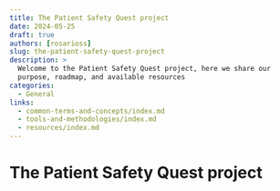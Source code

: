```yaml
---
title: The Patient Safety Quest project
date: 2024-05-25
draft: true
authors: [rosarioss]
slug: the-patient-safety-quest-project
description: >
  Welcome to the Patient Safety Quest project, here we share our 
  purpose, roadmap, and available resources
categories:
  - General
links:
  - common-terms-and-concepts/index.md
  - tools-and-methodologies/index.md
  - resources/index.md
---
```


# The Patient Safety Quest project